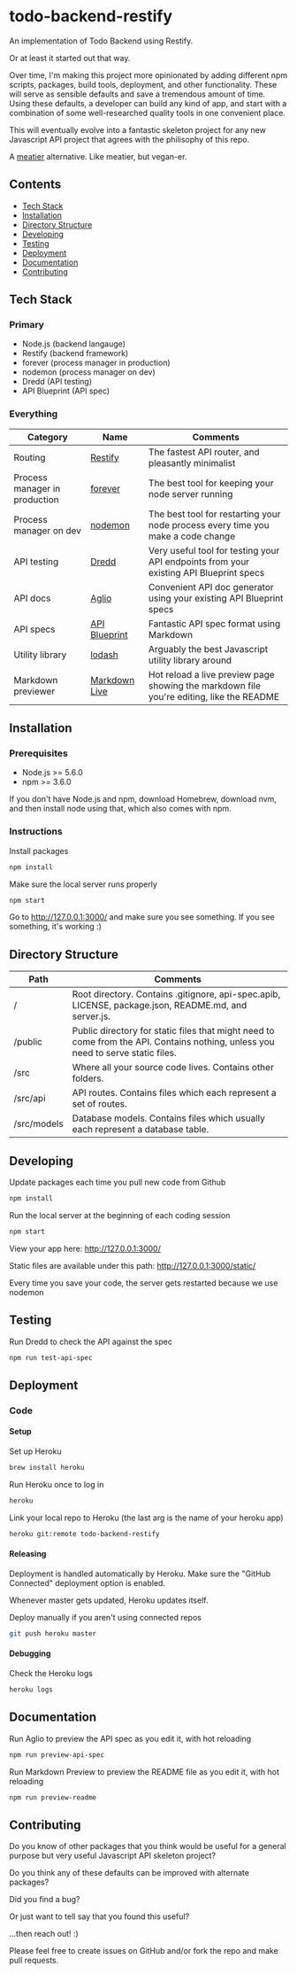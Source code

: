# todo-backend-restify

An implementation of Todo Backend using Restify.

Or at least it started out that way.

Over time, I'm making this project more opinionated by adding different npm scripts, packages, build tools, deployment, and other functionality. These will serve as sensible defaults and save a tremendous amount of time. Using these defaults, a developer can build any kind of app, and start with a combination of some well-researched quality tools in one convenient place.

This will eventually evolve into a fantastic skeleton project for any new Javascript API project that agrees with the philisophy of this repo.

A [meatier](https://github.com/mattkrick/meatier) alternative. Like meatier, but vegan-er.

## Contents

* [Tech Stack](#tech-stack)
* [Installation](#installation)
* [Directory Structure](#directory-structure)
* [Developing](#developing)
* [Testing](#testing)
* [Deployment](#deployment)
* [Documentation](#documentation)
* [Contributing](#contributing)

## Tech Stack

### Primary

* Node.js (backend langauge)
* Restify (backend framework)
* forever (process manager in production)
* nodemon (process manager on dev)
* Dredd (API testing)
* API Blueprint (API spec)

### Everything

Category                      | Name                                                     | Comments
----------------------------- | -------------------------------------------------------- | --------
Routing                       | [Restify](http://www.restify.com)                        | The fastest API router, and pleasantly minimalist
Process manager in production | [forever](https://github.com/foreverjs/forever)          | The best tool for keeping your node server running
Process manager on dev        | [nodemon](http://nodemon.io/)                            | The best tool for restarting your node process every time you make a code change
API testing                   | [Dredd](http://dredd.readthedocs.org/en/latest/)         | Very useful tool for testing your API endpoints from your existing API Blueprint specs
API docs                      | [Aglio](https://github.com/danielgtaylor/aglio)          | Convenient API doc generator using your existing API Blueprint specs
API specs                     | [API Blueprint](https://apiblueprint.org/)               | Fantastic API spec format using Markdown
Utility library               | [lodash](https://lodash.com/)                            | Arguably the best Javascript utility library around
Markdown previewer            | [Markdown Live](https://github.com/mobily/markdown-live) | Hot reload a live preview page showing the markdown file you're editing, like the README

## Installation

### Prerequisites

* Node.js >= 5.6.0
* npm >= 3.6.0

If you don't have Node.js and npm, download Homebrew, download nvm,
and then install node using that, which also comes with npm.

### Instructions

Install packages

```bash
npm install
```

Make sure the local server runs properly

```bash
npm start
```

Go to http://127.0.0.1:3000/ and make sure you see something.
If you see something, it's working :)

## Directory Structure

Path        | Comments
----------- | --------
/           | Root directory. Contains .gitignore, api-spec.apib, LICENSE, package.json, README.md, and server.js.
/public     | Public directory for static files that might need to come from the API. Contains nothing, unless you need to serve static files.
/src        | Where all your source code lives. Contains other folders.
/src/api    | API routes. Contains files which each represent a set of routes.
/src/models | Database models. Contains files which usually each represent a database table.

## Developing

Update packages each time you pull new code from Github

```bash
npm install
```

Run the local server at the beginning of each coding session

```bash
npm start
```

View your app here: http://127.0.0.1:3000/

Static files are available under this path: http://127.0.0.1:3000/static/

Every time you save your code, the server gets restarted because we use nodemon

## Testing

Run Dredd to check the API against the spec

```bash
npm run test-api-spec
```

## Deployment

### Code

#### Setup

Set up Heroku

```bash
brew install heroku
```

Run Heroku once to log in

```bash
heroku
```

Link your local repo to Heroku (the last arg is the name of your heroku app)

```bash
heroku git:remote todo-backend-restify
```

#### Releasing

Deployment is handled automatically by Heroku.
Make sure the "GitHub Connected" deployment option is enabled.

Whenever master gets updated, Heroku updates itself.

Deploy manually if you aren't using connected repos

```bash
git push heroku master
```

#### Debugging

Check the Heroku logs

```bash
heroku logs
```

## Documentation

Run Aglio to preview the API spec as you edit it, with hot reloading

```bash
npm run preview-api-spec
```

Run Markdown Preview to preview the README file as you edit it,
with hot reloading

```bash
npm run preview-readme
```

## Contributing

Do you know of other packages that you think would be useful for a general
purpose but very useful Javascript API skeleton project?

Do you think any of these defaults can be improved with alternate packages?

Did you find a bug?

Or just want to tell say that you found this useful?

...then reach out! :)

Please feel free to create issues on GitHub and/or fork the repo and make pull
requests.
